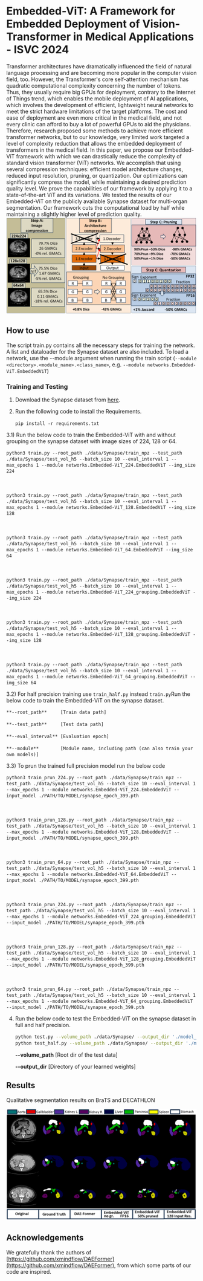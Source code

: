 # Embedded-ViT: A Framework for Embedded Deployment of Vision-Transformer in Medical Applications - ISVC 2024

Transformer architectures have dramatically influenced the field of natural language processing and are becoming more popular in the computer vision field, too. However, the Transformer's core self-attention mechanism has quadratic computational complexity concerning the number of tokens. Thus, they usually require big GPUs for deployment, contrary to the Internet of Things trend, which enables the mobile deployment of AI applications, which involves the development of efficient, lightweight neural networks to meet the strict hardware limitations of the target platforms. The cost and ease of deployment are even more critical in the medical field, and not every clinic can afford to buy a lot of powerful GPUs to aid the physicians. Therefore, research proposed some methods to achieve more efficient transformer networks, but to our knowledge, very limited work targeted a level of complexity reduction that allows the embedded deployment of transformers in the medical field. In this paper, we propose our Embedded-ViT framework with which we can drastically reduce the complexity of standard vision transformer (ViT) networks. We accomplish that using several compression techniques: efficient model architecture changes, reduced input resolution, pruning, or quantization. Our optimizations can significantly compress the model, while maintaining a desired prediction quality level. We prove the capabilities of our framework by applying it to a state-of-the-art ViT and its variations. We tested the results of our Embedded-ViT on the publicly available Synapse dataset for multi-organ segmentation. Our framework cuts the computational load by half while maintaining a slightly higher level of prediction quality. 
![Proposed Model](./images/frame.png)




## How to use

The script train.py contains all the necessary steps for training the network. A list and dataloader for the Synapse dataset are also included.
To load a network, use the --module argument when running the train script (``--module <directory>.<module_name>.<class_name>``, e.g. ``--module networks.Embedded-ViT.EmbeddedViT``)




### Training and Testing

1) Download the Synapse dataset from [here](https://drive.google.com/uc?export=download&id=18I9JHH_i0uuEDg-N6d7bfMdf7Ut6bhBi).

2) Run the following code to install the Requirements.

    `pip install -r requirements.txt`

3.1) Run the below code to train the Embedded-ViT with and without grouping on the synapse dataset with image sizes of 224, 128 or 64.
    
    python3 train.py --root_path ./data/Synapse/train_npz --test_path ./data/Synapse/test_vol_h5 --batch_size 10 --eval_interval 1 --max_epochs 1 --module networks.Embedded-ViT_224.EmbeddedViT --img_size 224
   
    
    
    python3 train.py --root_path ./data/Synapse/train_npz --test_path ./data/Synapse/test_vol_h5 --batch_size 10 --eval_interval 1 --max_epochs 1 --module networks.Embedded-ViT_128.EmbeddedViT --img_size 128
   
    
    
    python3 train.py --root_path ./data/Synapse/train_npz --test_path ./data/Synapse/test_vol_h5 --batch_size 10 --eval_interval 1 --max_epochs 1 --module networks.Embedded-ViT_64.EmbeddedViT --img_size 64
   
    
    
    python3 train.py --root_path ./data/Synapse/train_npz --test_path ./data/Synapse/test_vol_h5 --batch_size 10 --eval_interval 1 --max_epochs 1 --module networks.Embedded-ViT_224_grouping.EmbeddedViT --img_size 224
   
    
    
    python3 train.py --root_path ./data/Synapse/train_npz --test_path ./data/Synapse/test_vol_h5 --batch_size 10 --eval_interval 1 --max_epochs 1 --module networks.Embedded-ViT_128_grouping.EmbeddedViT --img_size 128
    
    
    
    python3 train.py --root_path ./data/Synapse/train_npz --test_path ./data/Synapse/test_vol_h5 --batch_size 10 --eval_interval 1 --max_epochs 1 --module networks.Embedded-ViT_64_grouping.EmbeddedViT --img_size 64
    

3.2) For half precision training use ``train_half.py`` instead ``train.py``Run the below code to train the Embedded-ViT on the synapse dataset.


    **--root_path**     [Train data path]

    **--test_path**     [Test data path]

    **--eval_interval** [Evaluation epoch]

    **--module**        [Module name, including path (can also train your own models)]
    


3.3) To prun the trained full precision model run the below code
    
    python3 train_prun_224.py --root_path ./data/Synapse/train_npz --test_path ./data/Synapse/test_vol_h5 --batch_size 10 --eval_interval 1 --max_epochs 1 --module networks.Embedded-ViT_224.EmbeddedViT --input_model ./PATH/TO/MODEL/synapse_epoch_399.pth
    
    
    
    python3 train_prun_128.py --root_path ./data/Synapse/train_npz --test_path ./data/Synapse/test_vol_h5 --batch_size 10 --eval_interval 1 --max_epochs 1 --module networks.Embedded-ViT_128.EmbeddedViT --input_model ./PATH/TO/MODEL/synapse_epoch_399.pth
    
    
    
    python3 train_prun_64.py --root_path ./data/Synapse/train_npz --test_path ./data/Synapse/test_vol_h5 --batch_size 10 --eval_interval 1 --max_epochs 1 --module networks.Embedded-ViT_64.EmbeddedViT --input_model ./PATH/TO/MODEL/synapse_epoch_399.pth
    
    
    
    python3 train_prun_224.py --root_path ./data/Synapse/train_npz --test_path ./data/Synapse/test_vol_h5 --batch_size 10 --eval_interval 1 --max_epochs 1 --module networks.Embedded-ViT_224_grouping.EmbeddedViT --input_model ./PATH/TO/MODEL/synapse_epoch_399.pth
    
    
    
    python3 train_prun_128.py --root_path ./data/Synapse/train_npz --test_path ./data/Synapse/test_vol_h5 --batch_size 10 --eval_interval 1 --max_epochs 1 --module networks.Embedded-ViT_128_grouping.EmbeddedViT --input_model ./PATH/TO/MODEL/synapse_epoch_399.pth
    
    
   
    python3 train_prun_64.py --root_path ./data/Synapse/train_npz --test_path ./data/Synapse/test_vol_h5 --batch_size 10 --eval_interval 1 --max_epochs 1 --module networks.Embedded-ViT_64_grouping.EmbeddedViT --input_model ./PATH/TO/MODEL/synapse_epoch_399.pth
   
    
 4) Run the below code to test the Embedded-ViT on the synapse dataset in full and half precision.
    ```bash
    python test.py --volume_path ./data/Synapse/ --output_dir './model_out'
    python test_half.py --volume_path ./data/Synapse/ --output_dir './model_out'
    ```
    **--volume_path**   [Root dir of the test data]
        
    **--output_dir**    [Directory of your learned weights]
    
## Results
Qualitative segmentation results on BraTS and DECATHLON

![Examples](./images/qualitative.png)

## Acknowledgements

We gratefully thank the authors of [https://github.com/xmindflow/DAEFormer](https://github.com/xmindflow/DAEFormer), from which some parts of our code are inspired.


